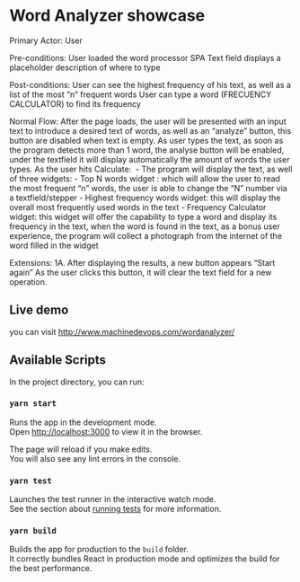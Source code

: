 # Word Analyzer showcase

Primary Actor: User

Pre-conditions: 
User loaded the word processor SPA
Text field displays a placeholder description of where to type

Post-conditions: 
User can see the highest frequency of his text, as well as a list of the most “n” frequent words 
User can type a word (FRECUENCY CALCULATOR) to find its frequency


Normal Flow:
After the page loads, the user will be presented with an input text to introduce a desired text of words, as well as an “analyze” button, this button are disabled when text is empty.
As user types the text, as soon as the program detects more than 1 word, the analyse button will be enabled, under the textfield it will display automatically the amount of words the user types.
As the user hits Calculate:  - The program will display the text, as well of three widgets: - Top N words widget : which will allow the user to read the most frequent “n” words, the user is able to change the “N” number via a textfield/stepper - Highest frequency words widget: this will display the overall most frequently used words in the text - Frequency Calculator widget: this widget will offer the capability to type a word and display its frequency in the text, when the word is found in the text, as a bonus user experience, the program will collect a photograph from the internet of the word filled in the widget

Extensions:
1A. After displaying the results, a new button appears “Start again”
As the user clicks this button, it will clear the text field for a new operation.

## Live demo

you can visit http://www.machinedevops.com/wordanalyzer/

## Available Scripts

In the project directory, you can run:

### `yarn start`

Runs the app in the development mode.\
Open [http://localhost:3000](http://localhost:3000) to view it in the browser.

The page will reload if you make edits.\
You will also see any lint errors in the console.

### `yarn test`

Launches the test runner in the interactive watch mode.\
See the section about [running tests](https://facebook.github.io/create-react-app/docs/running-tests) for more information.

### `yarn build`

Builds the app for production to the `build` folder.\
It correctly bundles React in production mode and optimizes the build for the best performance.

